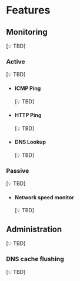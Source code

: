 ﻿# Features

## Monitoring
[💡 TBD]

### Active
[💡 TBD]

* #### ICMP Ping
    [💡 TBD]

* #### HTTP Ping
    [💡 TBD]

* #### DNS Lookup
    [💡 TBD]

### Passive
[💡 TBD]

* #### Network speed monitor
    [💡 TBD]

## Administration
[💡 TBD]

### DNS cache flushing
[💡 TBD]
